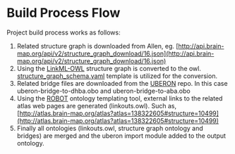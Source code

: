 # Build Process Flow

Project build process works as follows:

1. Related structure graph is downloaded from Allen, eg. [http://api.brain-map.org/api/v2/structure_graph_download/16.json](http://api.brain-map.org/api/v2/structure_graph_download/16.json)
2. Using the [LinkML-OWL](https://github.com/linkml/linkml-owl) structure graph is converted to the owl. [structure_graph_schema.yaml](https://github.com/hkir-dev/developing_human_brain_atlas_ontology/blob/main/src/linkml/structure_graph_schema.yaml) template is utilized for the conversion.
3. Related bridge files are downloaded from the [UBERON](https://github.com/obophenotype/uberon/tree/master/src/ontology/bridge) repo. In this case uberon-bridge-to-dhba.obo and uberon-bridge-to-aba.obo
4. Using the [ROBOT](http://robot.obolibrary.org/) ontology templating tool, external links to the related atlas web pages are generated (linkouts.owl). Such as, [http://atlas.brain-map.org/atlas?atlas=138322605#structure=10499](http://atlas.brain-map.org/atlas?atlas=138322605#structure=10499)
5. Finally all ontologies (linkouts.owl, structure graph ontology and bridges) are merged and the uberon import module added to the output ontology.